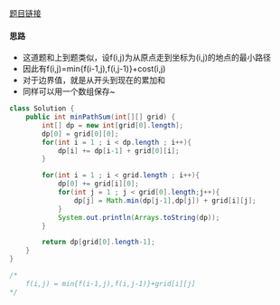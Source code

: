 [题目链接](https://leetcode-cn.com/problems/0i0mDW/)

#### 思路
+ 这道题和上到题类似，设f(i,j)为从原点走到坐标为(i,j)的地点的最小路径
+ 因此有f(i,j)=min{f(i-1,j),f(i,j-1)}+cost(i,j)
+ 对于边界值，就是从开头到现在的累加和
+ 同样可以用一个数组保存~ 

```java
class Solution {
    public int minPathSum(int[][] grid) {
		int[] dp = new int[grid[0].length];
        dp[0] = grid[0][0];
        for(int i = 1 ; i < dp.length ; i++){
			dp[i] += dp[i-1] + grid[0][i];
        }

        for(int i = 1 ; i < grid.length ; i++){
            dp[0] += grid[i][0];
            for(int j = 1 ; j < grid[0].length;j++){
                dp[j] = Math.min(dp[j-1],dp[j]) + grid[i][j];
            }
            System.out.println(Arrays.toString(dp));
        }

        return dp[grid[0].length-1];
    }
}

/*
	f(i,j) = min{f(i-1,j),f(i,j-1)}+grid[i][j]
*/
```